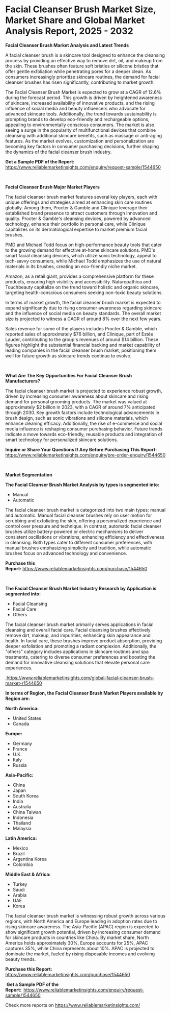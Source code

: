 <p><h1>Facial Cleanser Brush Market Size, Market Share and Global Market Analysis Report, 2025 - 2032</h1></p><p><strong>Facial Cleanser Brush Market Analysis and Latest Trends</strong></p>
<p><p>A facial cleanser brush is a skincare tool designed to enhance the cleansing process by providing an effective way to remove dirt, oil, and makeup from the skin. These brushes often feature soft bristles or silicone bristles that offer gentle exfoliation while penetrating pores for a deeper clean. As consumers increasingly prioritize skincare routines, the demand for facial cleanser brushes has risen significantly, contributing to market growth.</p><p>The Facial Cleanser Brush Market is expected to grow at a CAGR of 12.6% during the forecast period. This growth is driven by heightened awareness of skincare, increased availability of innovative products, and the rising influence of social media and beauty influencers who advocate for advanced skincare tools. Additionally, the trend towards sustainability is prompting brands to develop eco-friendly and rechargeable options, appealing to environmentally conscious consumers. The market is also seeing a surge in the popularity of multifunctional devices that combine cleansing with additional skincare benefits, such as massage or anti-aging features. As the market evolves, customization and personalization are becoming key factors in consumer purchasing decisions, further shaping the dynamics of the facial cleanser brush industry.</p></p>
<p><strong>Get a Sample PDF of the Report:&nbsp;</strong> <a href="https://www.reliablemarketinsights.com/enquiry/request-sample/1544650?utm_campaign=2953&utm_medium=2&utm_source=Github&utm_content=ia&utm_term=04042025&utm_id=facial-cleanser-brush">https://www.reliablemarketinsights.com/enquiry/request-sample/1544650</a></p>
<p>&nbsp;</p>
<p><strong>Facial Cleanser Brush Major Market Players</strong></p>
<p><p>The facial cleanser brush market features several key players, each with unique offerings and strategies aimed at enhancing skin care routines globally. Among them, Procter & Gamble and Clinique leverage their established brand presence to attract customers through innovation and quality. Procter & Gamble's cleansing devices, powered by advanced technology, enhance their portfolio in personal care, while Clinique capitalizes on its dermatological expertise to market premium facial brushes.</p><p>PMD and Michael Todd focus on high-performance beauty tools that cater to the growing demand for effective at-home skincare solutions. PMD's smart facial cleansing devices, which utilize sonic technology, appeal to tech-savvy consumers, while Michael Todd emphasizes the use of natural materials in its brushes, creating an eco-friendly niche market.</p><p>Amazon, as a retail giant, provides a comprehensive platform for these products, ensuring high visibility and accessibility. Naturopathica and Touchbeauty capitalize on the trend toward holistic and organic skincare, targeting health-conscious consumers seeking non-toxic beauty solutions.</p><p>In terms of market growth, the facial cleanser brush market is expected to expand significantly due to rising consumer awareness regarding skincare and the influence of social media on beauty standards. The overall market size is projected to witness a CAGR of around 8% over the next few years.</p><p>Sales revenue for some of the players includes Procter & Gamble, which reported sales of approximately $76 billion, and Clinique, part of Estée Lauder, contributing to the group's revenues of around $14 billion. These figures highlight the substantial financial backing and market capability of leading companies in the facial cleanser brush market, positioning them well for future growth as skincare trends continue to evolve.</p></p>
<p>&nbsp;</p>
<p><strong>What Are The Key Opportunities For Facial Cleanser Brush Manufacturers?</strong></p>
<p><p>The facial cleanser brush market is projected to experience robust growth, driven by increasing consumer awareness about skincare and rising demand for personal grooming products. The market was valued at approximately $2 billion in 2023, with a CAGR of around 7% anticipated through 2030. Key growth factors include technological advancements in brush design, such as sonic vibrations and silicone materials, which enhance cleaning efficacy. Additionally, the rise of e-commerce and social media influence is reshaping consumer purchasing behavior. Future trends indicate a move towards eco-friendly, reusable products and integration of smart technology for personalized skincare solutions.</p></p>
<p><strong>Inquire or Share Your Questions If Any Before Purchasing This Report:</strong> <a href="https://www.reliablemarketinsights.com/enquiry/pre-order-enquiry/1544650?utm_campaign=2953&utm_medium=2&utm_source=Github&utm_content=ia&utm_term=04042025&utm_id=facial-cleanser-brush">https://www.reliablemarketinsights.com/enquiry/pre-order-enquiry/1544650</a></p>
<p>&nbsp;</p>
<p><strong>Market Segmentation</strong></p>
<p><strong>The Facial Cleanser Brush Market Analysis by types is segmented into:</strong></p>
<p><ul><li>Manual</li><li>Automatic</li></ul></p>
<p><p>The facial cleanser brush market is categorized into two main types: manual and automatic. Manual facial cleanser brushes rely on user motion for scrubbing and exfoliating the skin, offering a personalized experience and control over pressure and technique. In contrast, automatic facial cleanser brushes utilize battery-powered or electric mechanisms to deliver consistent oscillations or vibrations, enhancing efficiency and effectiveness in cleansing. Both types cater to different consumer preferences, with manual brushes emphasizing simplicity and tradition, while automatic brushes focus on advanced technology and convenience.</p></p>
<p><strong>Purchase this Report:&nbsp;</strong><a href="https://www.reliablemarketinsights.com/purchase/1544650?utm_campaign=2953&utm_medium=2&utm_source=Github&utm_content=ia&utm_term=04042025&utm_id=facial-cleanser-brush">https://www.reliablemarketinsights.com/purchase/1544650</a></p>
<p>&nbsp;</p>
<p><strong>The Facial Cleanser Brush Market Industry Research by Application is segmented into:</strong></p>
<p><ul><li>Facial Cleansing</li><li>Facial Care</li><li>Others</li></ul></p>
<p><p>The facial cleanser brush market primarily serves applications in facial cleansing and overall facial care. Facial cleansing brushes effectively remove dirt, makeup, and impurities, enhancing skin appearance and health. In facial care, these brushes improve product absorption, providing deeper exfoliation and promoting a radiant complexion. Additionally, the "others" category includes applications in skincare routines and spa treatments, catering to diverse consumer preferences and boosting the demand for innovative cleansing solutions that elevate personal care experiences.</p></p>
<p><a href="https://www.reliablemarketinsights.com/global-facial-cleanser-brush-market-r1544650?utm_campaign=2953&utm_medium=2&utm_source=Github&utm_content=ia&utm_term=04042025&utm_id=facial-cleanser-brush">&nbsp;https://www.reliablemarketinsights.com/global-facial-cleanser-brush-market-r1544650</a></p>
<p><strong>In terms of Region, the Facial Cleanser Brush Market Players available by Region are:</strong></p>
<p>
    <p> <strong> North America: </strong>
        <ul>
            <li>United States</li>
            <li>Canada</li>
        </ul>
        </p> 
    <p> <strong> Europe: </strong>
        <ul>
            <li>Germany</li>
            <li>France</li>
            <li>U.K.</li>
            <li>Italy</li>
            <li>Russia</li>
        </ul>
        </p> 
    <p> <strong> Asia-Pacific: </strong>
        <ul>
            <li>China</li>
            <li>Japan</li>
            <li>South Korea</li>
            <li>India</li>
            <li>Australia</li>
            <li>China Taiwan</li>
            <li>Indonesia</li>
            <li>Thailand</li>
            <li>Malaysia</li>
        </ul>
        </p> 
    <p> <strong> Latin America: </strong>
        <ul>
            <li>Mexico</li>
            <li>Brazil</li>
            <li>Argentina Korea</li>
            <li>Colombia</li>
        </ul>
        </p> 
    <p> <strong> Middle East & Africa: </strong>
        <ul>
            <li>Turkey</li>
            <li>Saudi</li>
            <li>Arabia</li>
            <li>UAE</li>
            <li>Korea</li>
        </ul>
    </p>
    </p>
<p><p>The facial cleanser brush market is witnessing robust growth across various regions, with North America and Europe leading in adoption rates due to rising skincare awareness. The Asia-Pacific (APAC) region is expected to show significant growth potential, driven by increasing consumer demand for skincare products in countries like China. By market share, North America holds approximately 30%, Europe accounts for 25%, APAC captures 35%, while China represents about 10%. APAC is projected to dominate the market, fueled by rising disposable incomes and evolving beauty trends.</p></p>
<p><strong>Purchase this Report: </strong><a href="https://www.reliablemarketinsights.com/purchase/1544650?utm_campaign=2953&utm_medium=2&utm_source=Github&utm_content=ia&utm_term=04042025&utm_id=facial-cleanser-brush">https://www.reliablemarketinsights.com/purchase/1544650</a></p>
<p>&nbsp;<strong>Get a Sample PDF of the Report:&nbsp;&nbsp;</strong><a href="https://www.reliablemarketinsights.com/enquiry/request-sample/1544650?utm_campaign=2953&utm_medium=2&utm_source=Github&utm_content=ia&utm_term=04042025&utm_id=facial-cleanser-brush">https://www.reliablemarketinsights.com/enquiry/request-sample/1544650</a></p>
<p><strong></strong></p>
<p>Check more reports on <a href="https://www.reliablemarketinsights.com/?utm_campaign=2953&utm_medium=2&utm_source=Github&utm_content=ia&utm_term=04042025&utm_id=facial-cleanser-brush">https://www.reliablemarketinsights.com/</a></p>